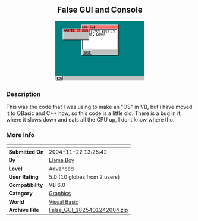 ﻿<div align="center">

## False GUI and Console

<img src="PIC20041241726437748.gif">
</div>

### Description

This was the code that I was using to make an "OS" in VB, but i have moved it to QBasic and C++ now, so this code is a little old. There is a bug in it, where it slows down and eats all the CPU up, I dont know where tho.
 
### More Info
 


<span>             |<span>
---                |---
**Submitted On**   |2004-11-22 13:25:42
**By**             |[Llama Boy](https://github.com/Planet-Source-Code/PSCIndex/blob/master/ByAuthor/llama-boy.md)
**Level**          |Advanced
**User Rating**    |5.0 (10 globes from 2 users)
**Compatibility**  |VB 6\.0
**Category**       |[Graphics](https://github.com/Planet-Source-Code/PSCIndex/blob/master/ByCategory/graphics__1-46.md)
**World**          |[Visual Basic](https://github.com/Planet-Source-Code/PSCIndex/blob/master/ByWorld/visual-basic.md)
**Archive File**   |[False\_GUI\_1825401242004\.zip](https://github.com/Planet-Source-Code/llama-boy-false-gui-and-console__1-57551/archive/master.zip)








